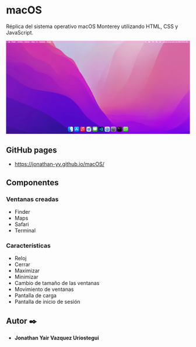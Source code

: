 # macOS

Réplica del sistema operativo macOS Monterey utilizando HTML, CSS y JavaScript.

<div>
    <p style = 'text-align:center;'>
        <img src="assets/img/Inicio.png" alt="inicio" width="600px">
    </p>
</div>


## GitHub pages

* https://jonathan-yv.github.io/macOS/


## Componentes

### Ventanas creadas
* Finder
* Maps
* Safari
* Terminal

### Características
* Reloj
* Cerrar
* Maximizar
* Minimizar
* Cambio de tamaño de las ventanas
* Movimiento de ventanas
* Pantalla de carga
* Pantalla de inicio de sesión


## Autor ✒️

* **Jonathan Yair Vazquez Uriostegui**